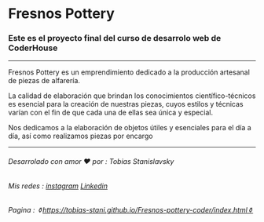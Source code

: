 # Fresnos Pottery   


### Este es el proyecto final del curso de desarrolo web de CoderHouse


------------
Fresnos Pottery es un emprendimiento dedicado a la producción artesanal de piezas de alfarería.

 La calidad de elaboración que brindan los conocimientos científico-técnicos es esencial para la creación de nuestras piezas, cuyos estilos y técnicas varían con el fin de que cada una de ellas sea única y especial.

 Nos dedicamos a la elaboración de objetos útiles y esenciales para el día a día, así como realizamos piezas por encargo
 
 

------------




###### Desarrolado con amor :heart: por :  Tobias Stanislavsky

###### Mis redes  :  [instagram](https://www.instagram.com/toby.stani/?hl=es "instagram")      [Linkedin](https://www.linkedin.com/in/tobias-stanislavsky-14641a22b/ "Linkedin")

###### Pagina : ⚱https://tobias-stani.github.io/Fresnos-pottery-coder/index.html⚱
